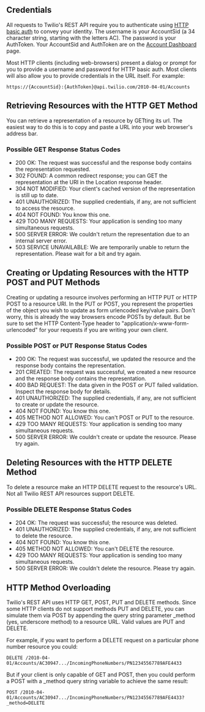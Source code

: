 Credentials
-----------

All requests to Twilio's REST API require you to authenticate using [HTTP basic auth](http://en.wikipedia.org/wiki/Basic_access_authentication) to convey your identity. The username is your AccountSid (a 34 character string, starting with the letters AC). The password is your AuthToken. Your AccountSid and AuthToken are on the [Account Dashboard](http://www.twilio.com/user/account/) page.

Most HTTP clients (including web-browsers) present a dialog or prompt for you to provide a username and password for HTTP basic auth. Most clients will also allow you to provide credentials in the URL itself. For example:

```
https://{AccountSid}:{AuthToken}@api.twilio.com/2010-04-01/Accounts
```

Retrieving Resources with the HTTP GET Method
---------------------------------------------

You can retrieve a representation of a resource by GETting its url. The easiest way to do this is to copy and paste a URL into your web browser's address bar.

### Possible GET Response Status Codes

* 200 OK: The request was successful and the response body contains the representation requested.
* 302 FOUND: A common redirect response; you can GET the representation at the URI in the Location response header.
* 304 NOT MODIFIED: Your client's cached version of the representation is still up to date.
* 401 UNAUTHORIZED: The supplied credentials, if any, are not sufficient to access the resource.
* 404 NOT FOUND: You know this one.
* 429 TOO MANY REQUESTS: Your application is sending too many simultaneous requests.
* 500 SERVER ERROR: We couldn't return the representation due to an internal server error.
* 503 SERVICE UNAVAILABLE: We are temporarily unable to return the representation. Please wait for a bit and try again.

Creating or Updating Resources with the HTTP POST and PUT Methods
-----------------------------------------------------------------

Creating or updating a resource involves performing an HTTP PUT or HTTP POST to a resource URI. In the PUT or POST, you represent the properties of the object you wish to update as form urlencoded key/value pairs. Don't worry, this is already the way browsers encode POSTs by default. But be sure to set the HTTP Content-Type header to "application/x-www-form-urlencoded" for your requests if you are writing your own client.

### Possible POST or PUT Response Status Codes

* 200 OK: The request was successful, we updated the resource and the response body contains the representation.
* 201 CREATED: The request was successful, we created a new resource and the response body contains the representation.
* 400 BAD REQUEST: The data given in the POST or PUT failed validation. Inspect the response body for details.
* 401 UNAUTHORIZED: The supplied credentials, if any, are not sufficient to create or update the resource.
* 404 NOT FOUND: You know this one.
* 405 METHOD NOT ALLOWED: You can't POST or PUT to the resource.
* 429 TOO MANY REQUESTS: Your application is sending too many simultaneous requests.
* 500 SERVER ERROR: We couldn't create or update the resource. Please try again.

Deleting Resources with the HTTP DELETE Method
----------------------------------------------

To delete a resource make an HTTP DELETE request to the resource's URL. Not all Twilio REST API resources support DELETE.

### Possible DELETE Response Status Codes

* 204 OK: The request was successful; the resource was deleted.
* 401 UNAUTHORIZED: The supplied credentials, if any, are not sufficient to delete the resource.
* 404 NOT FOUND: You know this one.
* 405 METHOD NOT ALLOWED: You can't DELETE the resource.
* 429 TOO MANY REQUESTS: Your application is sending too many simultaneous requests.
* 500 SERVER ERROR: We couldn't delete the resource. Please try again.

HTTP Method Overloading
-----------------------

Twilio's REST API uses HTTP GET, POST, PUT and DELETE methods. Since some HTTP clients do not support methods PUT and DELETE, you can simulate them via POST by appending the query string parameter _method (yes, underscore method) to a resource URL. Valid values are PUT and DELETE.

For example, if you want to perform a DELETE request on a particular phone number resource you could:

```
DELETE /2010-04-01/Accounts/AC30947.../IncomingPhoneNumbers/PN12345567789AFE4433
```

But if your client is only capable of GET and POST, then you could perform a POST with a _method query string variable to achieve the same result:

```
POST /2010-04-01/Accounts/AC30947.../IncomingPhoneNumbers/PN12345567789AFE4433?_method=DELETE
```